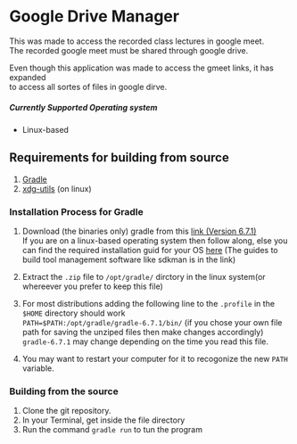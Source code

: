 # Google Drive Manager

This was made to access the recorded class lectures in google meet.  
The recorded google meet must be shared through google drive.  

Even though this application was made to access the gmeet links, it has expanded  
to access all sortes of files in google dirve.

##### Currently Supported Operating system
* Linux-based

## Requirements for building from source

1. [Gradle][gradle-home]
2. [xdg-utils][xdg-utils-github] (on linux)

### Installation Process for Gradle
1. Download (the binaries only) gradle from this [link (Version 6.7.1) ][gradle-6.7.1_dl]  
   If you are on a linux-based operating system then follow along, else you can find the required installation guid for your OS [here][installation-guides]
   (The guides to build tool management software like sdkman is in the link)

2. Extract the `.zip` file to `/opt/gradle/` dirctory in the linux system(or whereever you prefer to keep this file)  

3. For most distributions adding the following line to the `.profile` in the `$HOME` directory should work   
   `PATH=$PATH:/opt/gradle/gradle-6.7.1/bin/` (if you chose your own file path for saving the unziped files then make changes accordingly) `gradle-6.7.1` may change depending on the time you read this file.
4. You may want to restart your computer for it to recogonize the new `PATH` variable.
   
### Building from the source
1. Clone the git repository.
2. In your Terminal, get inside the file directory
3. Run the command `gradle run` to tun the program


[gradle-6.7.1_dl]: https://gradle.org/next-steps/?version=6.7.1&format=bin "Download gradle version 6.7.1"
[installation-guides]: https://gradle.org/install/
[gradle-home]: https://gradle.org/
[xdg-utils-github]: https://github.com/freedesktop/xdg-utils
